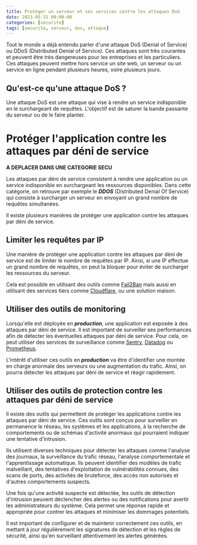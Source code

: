 ```yaml
---
title: Protéger un serveur et ses services contre les attaques DoS
date: 2023-05-31 00:00:00
categories: [securite]
tags: [securite, serveur, dos, attaque]
---
```


Tout le monde a déjà entendu parler d'une attaque DoS (Denial of Service) ou DDoS (Distributed Denial of Service). Ces attaques sont très courantes et peuvent être très dangereuses pour les entreprises et les particuliers. Ces attaques peuvent mettre hors service un site web, un serveur ou un service en ligne pendant plusieurs heures, voire plusieurs jours.

## Qu'est-ce qu'une attaque DoS ?

Une attaque DoS est une attaque qui vise à rendre un service indisponible en le surchargeant de requêtes. L'objectif est de saturer la bande passante du serveur ou de le faire planter.


# Protéger l'application contre les attaques par déni de service

**A DEPLACER DANS UNE CATEGORIE SECU**

Les attaques par déni de service consistent à rendre une application ou un service indisponible en surchargeant les ressources disponibles. Dans cette catégorie, on retrouve par exemple le ***DDOS*** (Distributed Denial Of Service) qui consiste à surcharger un serveur en envoyant un grand nombre de requêtes simultanées.

Il existe plusieurs manières de protéger une application contre les attaques par déni de service.

## Limiter les requêtes par IP

Une manière de protéger une application contre les attaques par déni de service est de limiter le nombre de requêtes par IP. Ainsi, si une IP effectue un grand nombre de requêtes, on peut la bloquer pour éviter de surcharger les ressources du serveur.

Cela est possible en utilisant des outils comme [Fail2Ban](https://www.fail2ban.org/wiki/index.php/Main_Page) mais aussi en utilisant des services tiers comme [Cloudflare](https://www.cloudflare.com/fr-fr/), ou une solution maison.

## Utiliser des outils de monitoring

Lorsqu'elle est déployée en ***production***, une application est exposée à des attaques par déni de service. Il est important de surveiller ses performances afin de détecter les éventuelles attaques par déni de service. Pour cela, on peut utiliser des services de surveillance comme [Sentry](https://sentry.io/welcome/), [Datadog](https://www.datadoghq.com/) ou [Prometheus](https://prometheus.io/). 

L'intérêt d'utiliser ces outils en ***production*** va être d'identifier une montée en charge anormale des serveurs ou une augmentation du trafic. Ainsi, on pourra détecter les attaques par déni de service et réagir rapidement. 

## Utiliser des outils de protection contre les attaques par déni de service

Il existe des outils qui permettent de protéger les applications contre les attaques par déni de service.  Ces outils sont conçus pour surveiller en permanence le réseau, les systèmes et les applications, à la recherche de comportements ou de schémas d'activité anormaux qui pourraient indiquer une tentative d'intrusion.

Ils utilisent diverses techniques pour détecter les attaques comme l'analyse des journaux, la surveillance du trafic réseau, l'analyse comportementale et l'apprentissage automatique. Ils peuvent identifier des modèles de trafic malveillant, des tentatives d'exploitation de vulnérabilités connues, des scans de ports, des activités de bruteforce, des accès non autorisés et d'autres comportements suspects.

Une fois qu'une activité suspecte est détectée, les outils de détection d'intrusion peuvent déclencher des alertes ou des notifications pour avertir les administrateurs du système. Cela permet une réponse rapide et appropriée pour contrer les attaques et minimiser les dommages potentiels.

Il est important de configurer et de maintenir correctement ces outils, en mettant à jour régulièrement les signatures de détection et les règles de sécurité, ainsi qu'en surveillant attentivement les alertes générées.
